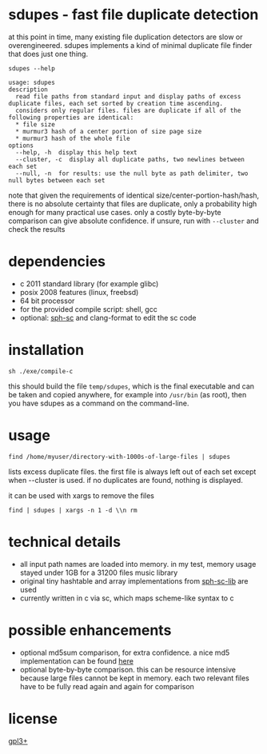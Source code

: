 # sdupes - fast file duplicate detection
at this point in time, many existing file duplication detectors are slow or overengineered. sdupes implements a kind of minimal duplicate file finder that does just one thing.

`sdupes --help`
~~~
usage: sdupes
description
  read file paths from standard input and display paths of excess duplicate files, each set sorted by creation time ascending.
  considers only regular files. files are duplicate if all of the following properties are identical:
  * file size
  * murmur3 hash of a center portion of size page size
  * murmur3 hash of the whole file
options
  --help, -h  display this help text
  --cluster, -c  display all duplicate paths, two newlines between each set
  --null, -n  for results: use the null byte as path delimiter, two null bytes between each set
~~~

note that given the requirements of identical size/center-portion-hash/hash, there is no absolute certainty that files are duplicate, only a probability high enough for many practical use cases. only a costly byte-by-byte comparison can give absolute confidence. if unsure, run with `--cluster` and check the results

# dependencies
* c 2011 standard library (for example glibc)
* posix 2008 features (linux, freebsd)
* 64 bit processor
* for the provided compile script: shell, gcc
* optional: [sph-sc](https://github.com/sph-mn/sph-sc) and clang-format to edit the sc code

# installation
~~~
sh ./exe/compile-c
~~~
this should build the file `temp/sdupes`, which is the final executable and can be taken and copied anywhere, for example into `/usr/bin` (as root), then you have sdupes as a command on the command-line.

# usage
~~~
find /home/myuser/directory-with-1000s-of-large-files | sdupes
~~~

lists excess duplicate files. the first file is always left out of each set except when --cluster is used.
if no duplicates are found, nothing is displayed.

it can be used with xargs to remove the files
~~~
find | sdupes | xargs -n 1 -d \\n rm
~~~

# technical details
* all input path names are loaded into memory. in my test, memory usage stayed under 1GB for a 31200 files music library
* original tiny hashtable and array implementations from [sph-sc-lib](https://github.com/sph-mn/sph-sc-lib) are used
* currently written in c via sc, which maps scheme-like syntax to c

# possible enhancements
* optional md5sum comparison, for extra confidence. a nice md5 implementation can be found [here](https://www.nayuki.io/page/fast-md5-hash-implementation-in-x86-assembly)
* optional byte-by-byte comparison. this can be resource intensive because large files cannot be kept in memory. each two relevant files have to be fully read again and again for comparison

# license
[gpl3+](https://www.gnu.org/licenses/gpl-3.0.txt)